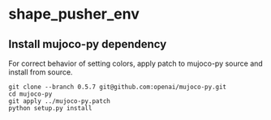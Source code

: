# shape_pusher_env

## Install mujoco-py dependency
For correct behavior of setting colors, apply patch to mujoco-py source and install from source.
```
git clone --branch 0.5.7 git@github.com:openai/mujoco-py.git
cd mujoco-py
git apply ../mujoco-py.patch
python setup.py install
```

